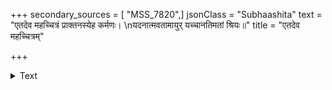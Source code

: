 +++
secondary_sources = [ "MSS_7820",]
jsonClass = "Subhaashita"
text = "एतदेव महच्चित्रं प्राक्तनस्येह कर्मणः।  \nयदनात्मवतामायुर् यच्चानतिमतां श्रियः॥"
title = "एतदेव महच्चित्रम्"

+++

<details><summary>Text</summary>

एतदेव महच्चित्रं प्राक्तनस्येह कर्मणः।  
यदनात्मवतामायुर् यच्चानतिमतां श्रियः॥
</details>
